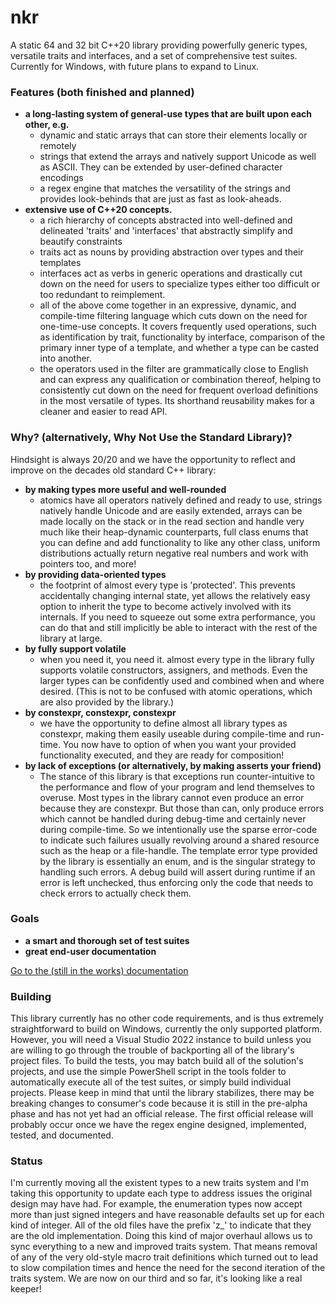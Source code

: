# nkr
A static 64 and 32 bit C++20 library providing powerfully generic types, versatile traits and interfaces, and a set of comprehensive test suites. Currently for Windows, with future plans to expand to Linux.

### Features (both finished and planned)
- **a long-lasting system of general-use types that are built upon each other, e.g.**
  - dynamic and static arrays that can store their elements locally or remotely
  - strings that extend the arrays and natively support Unicode as well as ASCII. They can be extended by user-defined character encodings
  - a regex engine that matches the versatility of the strings and provides look-behinds that are just as fast as look-aheads.
- **extensive use of C++20 concepts.** 
  - a rich hierarchy of concepts abstracted into well-defined and delineated 'traits' and 'interfaces' that abstractly simplify and beautify constraints
  - traits act as nouns by providing abstraction over types and their templates
  - interfaces act as verbs in generic operations and drastically cut down on the need for users to specialize types either too difficult or too redundant to reimplement.
  - all of the above come together in an expressive, dynamic, and compile-time filtering language which cuts down on the need for one-time-use concepts. It covers frequently used operations, such as identification by trait, functionality by interface, comparison of the primary inner type of a template, and whether a type can be casted into another.
  - the operators used in the filter are grammatically close to English and can express any qualification or combination thereof, helping to consistently cut down on the need for frequent overload definitions in the most versatile of types. Its shorthand reusability makes for a cleaner and easier to read API.

### Why? (alternatively, Why Not Use the Standard Library)?
Hindsight is always 20/20 and we have the opportunity to reflect and improve on the decades old standard C++ library:
- **by making types more useful and well-rounded**
  - atomics have all operators natively defined and ready to use, strings natively handle Unicode and are easily extended, arrays can be made locally on the stack or in the read section and handle very much like their heap-dynamic counterparts, full class enums that you can define and add functionality to like any other class, uniform distributions actually return negative real numbers and work with pointers too, and more!
- **by providing data-oriented types**
  - the footprint of almost every type is 'protected'. This prevents accidentally changing internal state, yet allows the relatively easy option to inherit the type to become actively involved with its internals. If you need to squeeze out some extra performance, you can do that and still implicitly be able to interact with the rest of the library at large.
- **by fully support volatile**
  - when you need it, you need it. almost every type in the library fully supports volatile constructors, assigners, and methods. Even the larger types can be confidently used and combined when and where desired. (This is not to be confused with atomic operations, which are also provided by the library.)
- **by constexpr, constexpr, constexpr**
  - we have the opportunity to define almost all library types as constexpr, making them easily useable during compile-time and run-time. You now have to option of when you want your provided functionality executed, and they are ready for composition!
- **by lack of exceptions (or alternatively, by making asserts your friend)**
  - The stance of this library is that exceptions run counter-intuitive to the performance and flow of your program and lend themselves to overuse. Most types in the library cannot even produce an error because they are constexpr. But those than can, only produce errors which cannot be handled during debug-time and certainly never during compile-time. So we intentionally use the sparse error-code to indicate such failures usually revolving around a shared resource such as the heap or a file-handle. The template error type provided by the library is essentially an enum, and is the singular strategy to handling such errors. A debug build will assert during runtime if an error is left unchecked, thus enforcing only the code that needs to check errors to actually check them.

### Goals
- **a smart and thorough set of test suites**
- **great end-user documentation**

[Go to the (still in the works) documentation](https://r-neal-kelly.github.io/nkr_docs)

### Building
This library currently has no other code requirements, and is thus extremely straightforward to build on Windows, currently the only supported platform. However, you will need a Visual Studio 2022 instance to build unless you are willing to go through the trouble of backporting all of the library's project files. To build the tests, you may batch build all of the solution's projects, and use the simple PowerShell script in the tools folder to automatically execute all of the test suites, or simply build individual projects. Please keep in mind that until the library stabilizes, there may be breaking changes to consumer's code because it is still in the pre-alpha phase and has not yet had an official release. The first official release will probably occur once we have the regex engine designed, implemented, tested, and documented.

### Status
I'm currently moving all the existent types to a new traits system and I'm taking this opportunity to update each type to address issues the original design may have had. For example, the enumeration types now accept more than just signed integers and have reasonable defaults set up for each kind of integer. All of the old files have the prefix 'z_' to indicate that they are the old implementation. Doing this kind of major overhaul allows us to sync everything to a new and improved traits system. That means removal of any of the very old-style macro trait definitions which turned out to lead to slow compilation times and hence the need for the second iteration of the traits system. We are now on our third and so far, it's looking like a real keeper!
